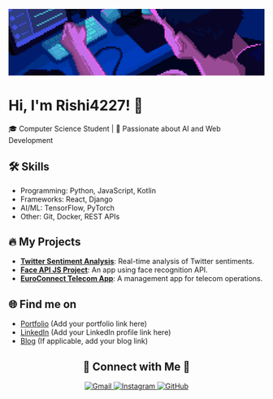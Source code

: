 <!--Banner-->
![Welcome Banner](./resize.gif)


# Hi, I'm Rishi4227! 👋
🎓 Computer Science Student | 🌟 Passionate about AI and Web Development

## 🛠️ Skills
- Programming: Python, JavaScript, Kotlin
- Frameworks: React, Django
- AI/ML: TensorFlow, PyTorch
- Other: Git, Docker, REST APIs

## 🔥 My Projects
- **[Twitter Sentiment Analysis](#)**: Real-time analysis of Twitter sentiments.
- **[Face API JS Project](#)**: An app using face recognition API.
- **[EuroConnect Telecom App](#)**: A management app for telecom operations.

## 🌐 Find me on
- [Portfolio](#) (Add your portfolio link here)
- [LinkedIn](#) (Add your LinkedIn profile link here)
- [Blog](#) (If applicable, add your blog link)

<!--Contact Section--> 

<h2 align="center">🤝 Connect with Me 🤝</h2>
<div align="center">
  
<a href="mailto:rishipatel6147@gmail.com" target="_blank">
<img src="https://img.icons8.com/color/50/000000/gmail-new.png" width=50 height=50 alt="Gmail" style="margin-bottom: 5px;" />
</a>

<a href="https://www.instagram.com/ayyo.its_rishi_/" target="_blank">
<img src="https://img.icons8.com/color/50/000000/instagram-new.png" width=50 height=50 alt="Instagram" style="margin-bottom: 5px;" />
</a>

<a href="https://github.com/Rishi4227" target="_blank">
<img src="https://img.icons8.com/ios-glyphs/50/000000/github.png" width=50 height=50 alt="GitHub" style="margin-bottom: 5px;" />
</a>

</div>
<br/>

